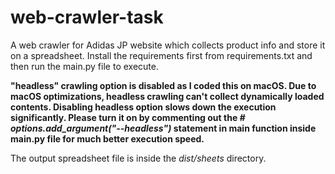 # web-crawler-task

A web crawler for Adidas JP website which collects product info and store it on a spreadsheet.
Install the requirements first from requirements.txt and then run the main.py file to execute.


**"headless" crawling option is disabled as I coded this on macOS. Due to macOS optimizations, headless crawling can't collect dynamically loaded contents. Disabling headless option slows down the execution significantly. Please turn it on by commenting out the _# options.add_argument("--headless")_ statement in main function inside main.py file for much better execution speed.**

The output spreadsheet file is inside the _dist/sheets_ directory.
